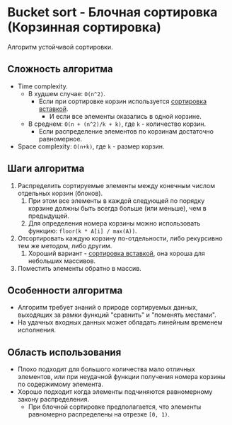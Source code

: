 # Bucket sort - Блочная сортировка (Корзинная сортировка)

Алгоритм устойчивой сортировки.

## Сложность алгоритма

- Time complexity.
  - В худшем случае: `O(n^2)`.
    - Если при сортировке корзин используется [сортировка вставкой](../InsertionSort/InsertionSort.md).
      - И если все элементы оказались в одной корзине.
  - В среднем: `O(n + (n^2)/k + k)`, где `k` - количество корзин.
    - Если распределение элементов по корзинам достаточно равномерное.
- Space complexity: `O(n+k)`, где `k` - размер корзин.

## Шаги алгоритма

1. Распределить сортируемые элементы между конечным числом отдельных корзин (блоков).
   1. При этом все элементы в каждой следующей по порядку корзине должны быть всегда больше (или меньше), чем в предыдущей.
   2. Для определения номера корзины можно использовать функцию: `floor(k * A[i] / max(A))`.
2. Отсортировать каждую корзину по-отдельности, либо рекурсивно тем же методом, либо другим.
   1. Хороший вариант - [сортировка вставкой](../InsertionSort/InsertionSort.md), она хороша для небольших массивов.
3. Поместить элементы обратно в массив.

## Особенности алгоритма

- Алгоритм требует знаний о природе сортируемых данных, выходящих за рамки функций "сравнить" и "поменять местами".
- На удачных входных данных может обладать линейным временем исполнения.

## Область использования

- Плохо подходит для большого количества мало отличных элементов, или при неудачной функции получения номера корзины по содержимому элемента.
- Хорошо подходит когда элементы подчиняются равномерному закону распределения.
  - При блочной сортировке предполагается, что элементы равномерно распределены на отрезке `[0, 1)`.
